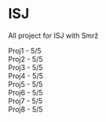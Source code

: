 # ISJ
All project for ISJ with Smrž

Proj1 - 5/5  
Proj2 - 5/5  
Proj3 - 5/5  
Proj4 - 5/5  
Proj5 - 5/5  
Proj6 - 5/5  
Proj7 - 5/5  
Proj8 - 5/5  
